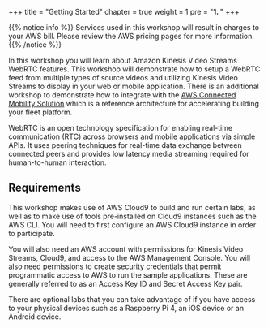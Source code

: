 +++
title = "Getting Started"
chapter = true
weight = 1
pre = "<b>1. </b>"
+++




{{% notice info %}}
Services used in this workshop will result in charges to your AWS bill. Please review the AWS pricing pages for more information.
{{% /notice %}}


In this workshop you will learn about Amazon Kinesis Video Streams WebRTC features. This workshop will demonstrate how to setup a WebRTC feed from multiple types of source videos and utilizing Kinesis Video Streams to display in your web or mobile application. There is an additional workshop to demonstrate how to integrate with the [AWS Connected Mobility Solution](https://aws.amazon.com/automotive/solutions/connected-mobility/) which is a reference architecture for accelerating building your fleet platform.

WebRTC is an open technology specification for enabling real-time communication (RTC) across browsers and mobile applications via simple APIs. It uses peering techniques for real-time data exchange between connected peers and provides low latency media streaming required for human-to-human interaction.  

## Requirements

This workshop makes use of AWS Cloud9 to build and run certain labs, as well as to make use of tools pre-installed on Cloud9 instances such as the AWS CLI. You will need to first configure an AWS Cloud9 instance in order to participate.

You will also need an AWS account with permissions for Kinesis Video Streams, Cloud9, and access to the AWS Management Console. You will also need permissions to create security credentials that permit programmatic access to AWS to run the sample applications. These are generally referred to as an Access Key ID and Secret Access Key pair.

There are optional labs that you can take advantage of if you have access to your physical devices such as a Raspberry Pi 4, an iOS device or an Android device.
